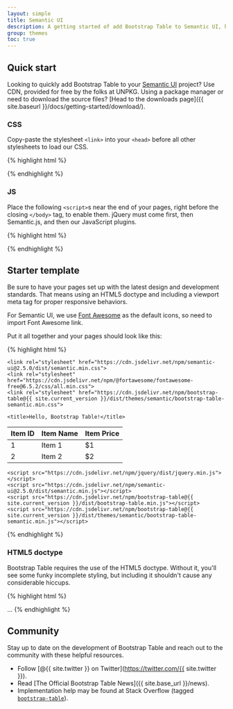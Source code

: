 ```yaml
---
layout: simple
title: Semantic UI
description: A getting started of add Bootstrap Table to Semantic UI, how to download and use, basic templates, and more.
group: themes
toc: true
---
```


## Quick start

Looking to quickly add Bootstrap Table to your <a href="http://semantic-ui.com" target="_blank">Semantic UI</a> project? Use CDN, provided for free by the folks at UNPKG. Using a package manager or need to download the source files? [Head to the downloads page]({{ site.baseurl }}/docs/getting-started/download/).

### CSS

Copy-paste the stylesheet `<link>` into your `<head>` before all other stylesheets to load our CSS.

{% highlight html %}
<link rel="stylesheet" href="https://cdn.jsdelivr.net/npm/bootstrap-table@{{ site.current_version }}/dist/themes/semantic/bootstrap-table-semantic.min.css">
{% endhighlight %}

### JS

Place the following `<script>`s near the end of your pages, right before the closing `</body>` tag, to enable them. jQuery must come first, then Semantic.js, and then our JavaScript plugins.

{% highlight html %}
<script src="https://cdn.jsdelivr.net/npm/bootstrap-table@{{ site.current_version }}/dist/bootstrap-table.min.js"></script>
<script src="https://cdn.jsdelivr.net/npm/bootstrap-table@{{ site.current_version }}/dist/themes/semantic/bootstrap-table-semantic.min.js"></script>
{% endhighlight %}

## Starter template

Be sure to have your pages set up with the latest design and development standards. That means using an HTML5 doctype and including a viewport meta tag for proper responsive behaviors.

For Semantic UI, we use [Font Awesome](https://fontawesome.com/icons) as the default icons, so need to import Font Awesome link.

Put it all together and your pages should look like this:

{% highlight html %}
<!doctype html>
<html lang="en">
  <head>
    <!-- Required meta tags -->
    <meta charset="utf-8">
    <meta name="viewport" content="width=device-width, initial-scale=1, shrink-to-fit=no">

    <link rel="stylesheet" href="https://cdn.jsdelivr.net/npm/semantic-ui@2.5.0/dist/semantic.min.css">
    <link rel="stylesheet" href="https://cdn.jsdelivr.net/npm/@fortawesome/fontawesome-free@6.5.2/css/all.min.css">
    <link rel="stylesheet" href="https://cdn.jsdelivr.net/npm/bootstrap-table@{{ site.current_version }}/dist/themes/semantic/bootstrap-table-semantic.min.css">

    <title>Hello, Bootstrap Table!</title>
  </head>
  <body>
    <table data-toggle="table">
      <thead>
        <tr>
          <th>Item ID</th>
          <th>Item Name</th>
          <th>Item Price</th>
        </tr>
      </thead>
      <tbody>
        <tr>
          <td>1</td>
          <td>Item 1</td>
          <td>$1</td>
        </tr>
        <tr>
          <td>2</td>
          <td>Item 2</td>
          <td>$2</td>
        </tr>
      </tbody>
    </table>

    <script src="https://cdn.jsdelivr.net/npm/jquery/dist/jquery.min.js"></script>
    <script src="https://cdn.jsdelivr.net/npm/semantic-ui@2.5.0/dist/semantic.min.js"></script>
    <script src="https://cdn.jsdelivr.net/npm/bootstrap-table@{{ site.current_version }}/dist/bootstrap-table.min.js"></script>
    <script src="https://cdn.jsdelivr.net/npm/bootstrap-table@{{ site.current_version }}/dist/themes/semantic/bootstrap-table-semantic.min.js"></script>
  </body>
</html>
{% endhighlight %}

### HTML5 doctype

Bootstrap Table requires the use of the HTML5 doctype. Without it, you'll see some funky incomplete styling, but including it shouldn't cause any considerable hiccups.

{% highlight html %}
<!doctype html>
<html lang="en">
  ...
</html>
{% endhighlight %}

## Community

Stay up to date on the development of Bootstrap Table and reach out to the community with these helpful resources.

- Follow [@{{ site.twitter }} on Twitter](https://twitter.com/{{ site.twitter }}).
- Read [The Official Bootstrap Table News]({{ site.base_url }}/news).
- Implementation help may be found at Stack Overflow (tagged [`bootstrap-table`](https://stackoverflow.com/questions/tagged/bootstrap-table)).
